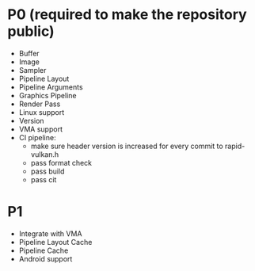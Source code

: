 # P0 (required to make the repository public)
- Buffer
- Image
- Sampler
- Pipeline Layout
- Pipeline Arguments
- Graphics Pipeline
- Render Pass
- Linux support
- Version
- VMA support
- CI pipeline:
  - make sure header version is increased for every commit to rapid-vulkan.h
  - pass format check
  - pass build
  - pass cit
  
# P1
- Integrate with VMA
- Pipeline Layout Cache
- Pipeline Cache
- Android support
